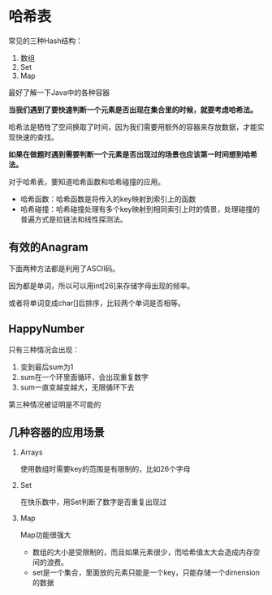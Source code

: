 # 哈希表

常见的三种Hash结构：

1. 数组
2. Set
3. Map

最好了解一下Java中的各种容器

**当我们遇到了要快速判断一个元素是否出现在集合里的时候，就要考虑哈希法。**

哈希法是牺牲了空间换取了时间，因为我们需要用额外的容器来存放数据，才能实现快速的查找。

**如果在做题时遇到需要判断一个元素是否出现过的场景也应该第一时间想到哈希法。**

对于哈希表，要知道哈希函数和哈希碰撞的应用。
- 哈希函数：哈希函数是将传入的key映射到索引上的函数
- 哈希碰撞：哈希碰撞处理有多个key映射到相同索引上时的情景，处理碰撞的普遍方式是拉链法和线性探测法。

## 有效的Anagram

下面两种方法都是利用了ASCII码。

因为都是单词，所以可以用int[26]来存储字母出现的频率。

或者将单词变成char[]后排序，比较两个单词是否相等。

## HappyNumber

只有三种情况会出现：

1. 变到最后sum为1
2. sum在一个环里面循环，会出现重复数字
3. sum一直变越变越大，无限循环下去

第三种情况被证明是不可能的

## 几种容器的应用场景

1. Arrays

   使用数组时需要key的范围是有限制的，比如26个字母

2. Set

   在快乐数中，用Set判断了数字是否重复出现过

3. Map

   Map功能很强大

   - 数组的大小是受限制的，而且如果元素很少，而哈希值太大会造成内存空间的浪费。
   - set是一个集合，里面放的元素只能是一个key，只能存储一个dimension的数据
